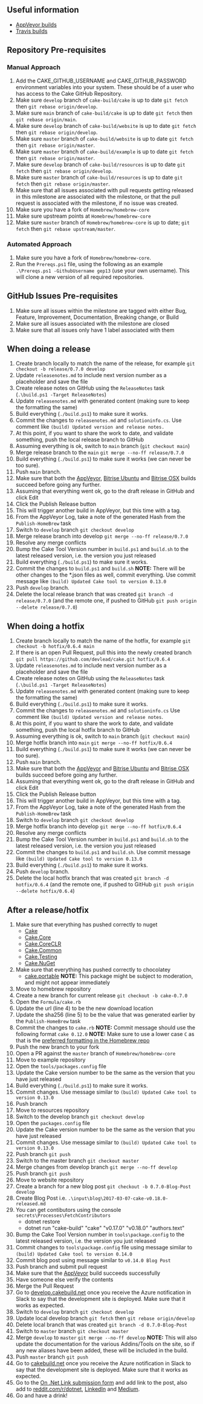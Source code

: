 ## Useful information

* [AppVeyor builds](https://ci.appveyor.com/project/cakebuild/cake)
* [Travis builds](https://travis-ci.org/cake-build/cake)

## Repository Pre-requisites

### Manual Approach

1. Add the CAKE_GITHUB_USERNAME and CAKE_GITHUB_PASSWORD environment variables into your system. These should be of a user who has access to the Cake GitHub Repository.
1. Make sure `develop` branch of `cake-build/cake` is up to date `git fetch` then `git rebase origin/develop`.
1. Make sure `main` branch of `cake-build/cake` is up to date `git fetch` then `git rebase origin/main`.
1. Make sure `develop` branch of `cake-build/website` is up to date `git fetch` then `git rebase origin/develop`.
1. Make sure `master` branch of `cake-build/website` is up to date `git fetch` then `git rebase origin/master`.
1. Make sure `master` branch of `cake-build/example` is up to date `git fetch` then `git rebase origin/master`.
1. Make sure `develop` branch of `cake-build/resources` is up to date `git fetch` then `git rebase origin/develop`.
1. Make sure `master` branch of `cake-build/resources` is up to date `git fetch` then `git rebase origin/master`.
1. Make sure that all issues associated with pull requests getting released in this milestone are associated with the milestone, or that the pull request is associated with the milestone, if no issue was created.
1. Make sure you have a fork of `Homebrew/homebrew-core`
1. Make sure upstream points at `Homebrew/homebrew-core`
1. Make sure `master` branch of `Homebrew/homebrew-core` is up to date; `git fetch` then `git rebase upstream/master`.

### Automated Approach
1. Make sure you have a fork of `Homebrew/homebrew-core`.
1. Run the `Prereqs.ps1` file, using the following as an example `.\Prereqs.ps1 -GithubUsername gep13` (use your own username). This will clone a new version of all required repositories.

## GitHub Issues Pre-requisites

1. Make sure all issues within the milestone are tagged with either Bug, Feature, Improvement, Documentation, Breaking change, or Build
1. Make sure all issues associated with the milestone are closed
1. Make sure that all issues only have 1 label associated with them

## When doing a release

1. Create branch locally to match the name of the release, for example `git checkout -b release/0.7.0 develop`
1. Update `releasenotes.md` to include next version number as a placeholder and save the file
1. Create release notes on GitHub using the `ReleaseNotes` task (`.\build.ps1 -Target ReleaseNotes`)
1. Update `releasenotes.md` with generated content (making sure to keep the formatting the same)
1. Build everything (`./build.ps1`) to make sure it works.
1. Commit the changes to `releasenotes.md` and `solutioninfo.cs`. Use comment like `(build) Updated version and release notes.`
1. At this point, if you want to share the work to date, and validate something, push the local release branch to GitHub
1. Assuming everything is ok, switch to `main` branch (`git checkout main`)
1. Merge release branch to the `main` `git merge --no-ff release/0.7.0`
1. Build everything (`./build.ps1`) to make sure it works (we can never be too sure).
1. Push `main` branch.
1. Make sure that both the [AppVeyor](https://ci.appveyor.com/project/cakebuild/cake), [Bitrise Ubuntu](https://www.bitrise.io/app/b811c91a26b1ea80#/builds) and [Bitrise OSX](https://www.bitrise.io/app/7a9d707b00881436#/builds) builds succeed before going any further.
1. Assuming that everything went ok, go to the draft release in GitHub and click Edit
1. Click the Publish Release button
1. This will trigger another build in AppVeyor, but this time with a tag.
1. From the AppVeyor Log, take a note of the generated Hash from the `Publish-HomeBrew` task
1. Switch to `develop` branch `git checkout develop`
1. Merge release branch into develop `git merge --no-ff release/0.7.0`
1. Resolve any merge conflicts
1. Bump the Cake Tool Version number in `build.ps1` and `build.sh` to the latest released version, i.e. the version you just released
1. Build everything (`./build.ps1`) to make sure it works.
1. Commit the changes to `build.ps1` and `build.sh`  **NOTE:** There will be other changes to the *.json files as well, commit everything. Use commit message like `(build) Updated Cake tool to version 0.13.0`
1. Push `develop` branch.
1. Delete the local release branch that was created `git branch -d release/0.7.0` (and the remote one, if pushed to GitHub `git push origin --delete release/0.7.0`)

## When doing a hotfix

1. Create branch locally to match the name of the hotfix, for example `git checkout -b hotfix/0.6.4 main`
1. If there is an open Pull Request, pull this into the newly created branch `git pull https://github.com/devlead/cake.git hotfix/0.6.4`
1. Update `releasenotes.md` to include next version number as a placeholder and save the file
1. Create release notes on GitHub using the `ReleaseNotes` task (`.\build.ps1 -Target ReleaseNotes`)
1. Update `releasenotes.md` with generated content (making sure to keep the formatting the same)
1. Build everything (`./build.ps1`) to make sure it works.
1. Commit the changes to `releasenotes.md` and `solutioninfo.cs` Use comment like `(build) Updated version and release notes`.
1. At this point, if you want to share the work to date, and validate something, push the local hotfix branch to GitHub
1. Assuming everything is ok, switch to `main` branch (`git checkout main`)
1. Merge hotfix branch into `main` `git merge --no-ff hotfix/0.6.4`
1. Build everything (`./build.ps1`) to make sure it works (we can never be too sure).
1. Push `main` branch.
1. Make sure that both the [AppVeyor](https://ci.appveyor.com/project/cakebuild/cake) and [Bitrise Ubuntu](https://www.bitrise.io/app/b811c91a26b1ea80#/builds) and [Bitrise OSX](https://www.bitrise.io/app/7a9d707b00881436#/builds) builds succeed before going any further.
1. Assuming that everything went ok, go to the draft release in GitHub and click Edit
1. Click the Publish Release button
1. This will trigger another build in AppVeyor, but this time with a tag.
1. From the AppVeyor Log, take a note of the generated Hash from the `Publish-HomeBrew` task
1. Switch to `develop` branch `git checkout develop`
1. Merge hotfix branch into develop `git merge --no-ff hotfix/0.6.4`
1. Resolve any merge conflicts
1. Bump the Cake Tool Version number in `build.ps1` and `build.sh` to the latest released version, i.e. the version you just released
1. Commit the changes to `build.ps1` and `build.sh`. Use commit message like `(build) Updated Cake tool to version 0.13.0`
1. Build everything (`./build.ps1`) to make sure it works.
1. Push `develop` branch.
1. Delete the local hotfix branch that was created `git branch -d hotfix/0.6.4` (and the remote one, if pushed to GitHub `git push origin --delete hotfix/0.6.4`)

## After a release/hotfix

1. Make sure that everything has pushed correctly to nuget
    * [Cake](https://www.nuget.org/packages/Cake/)
    * [Cake.Core](https://www.nuget.org/packages/Cake.Core/)
    * [Cake.CoreCLR](https://www.nuget.org/packages/Cake.CoreCLR/)
    * [Cake.Common](https://www.nuget.org/packages/Cake.Common/)
    * [Cake.Testing](https://www.nuget.org/packages/Cake.Testing/)
    * [Cake.NuGet](https://www.nuget.org/packages/Cake.NuGet/)
1. Make sure that everything has pushed correctly to chocolatey
    * [cake.portable](https://chocolatey.org/packages/cake.portable) **NOTE:** This package might be subject to moderation, and might not appear immediately
1. Move to homebrew repository
1. Create a new branch for current release `git checkout -b cake-0.7.0`
1. Open the `Formula/cake.rb`
1. Update the url (line 4) to be the new download location
1. Update the sha256 (line 5) to be the value that was generated earlier by the `Publish-HomeBrew` task
1. Commit the changes to `cake.rb`  **NOTE:** Commit message should use the following format `cake 0.12.0`  **NOTE:** Make sure to use a lower case `C` as that is the [preferred formatting in the Homebrew repo](https://github.com/Homebrew/homebrew-core/pull/4857#issuecomment-247475453)
1. Push the new branch to your fork
1. Open a PR against the `master` branch of `Homebrew/homebrew-core`
1. Move to example repository
1. Open the `tools/packages.config` file
1. Update the Cake version number to be the same as the version that you have just released
1. Build everything (`./build.ps1`) to make sure it works.
1. Commit changes. Use message similar to `(build) Updated Cake tool to version 0.13.0`
1. Push branch
1. Move to resources repository
1. Switch to the develop branch `git checkout develop`
1. Open the `packages.config` file
1. Update the Cake version number to be the same as the version that you have just released
1. Commit changes. Use message similar to `(build) Updated Cake tool to version 0.13.0`
1. Push branch `git push`
1. Switch to the master branch `git checkout master`
1. Merge changes from develop branch `git merge --no-ff develop`
1. Push branch `git push`
1. Move to website repository
1. Create a branch for a new blog post `git checkout -b 0.7.0-Blog-Post develop`
1. Create Blog Post i.e. `.\input\blog\2017-03-07-cake-v0.18.0-released.md`
1. You can get contibutors using the console `secrets\Processes\FetchContributors`
    * dotnet restore
    * dotnet run "cake-build" "cake" "v0.17.0" "v0.18.0" "authors.text"
1. Bump the Cake Tool Version number in `tools\package.config` to the latest released version, i.e. the version you just released
1. Commit changes to `tools\package.config` file using message similar to `(build) Updated Cake tool to version 0.14.0`
1. Commit blog post using message similar to `v0.14.0 Blog Post`
1. Push branch and submit pull request
1. Make sure that the [AppVeyor](https://ci.appveyor.com/project/cakebuild/website) build succeeds successfully
1. Have someone else verify the contents
1. Merge the Pull Request
1. Go to [develop.cakebuild.net](https://develop.cakebuild.net) once you receive the Azure notification in Slack to say that the development site is deployed.  Make sure that it works as expected.
1. Switch to `develop` branch `git checkout develop`
1. Update local develop branch `git fetch` then `git rebase origin/develop`
1. Delete local branch that was created `git branch -d 0.7.0-Blog-Post`
1. Switch to `master` branch `git checkout master`
1. Merge `develop` to `master`  `git merge --no-ff develop` **NOTE:** This will also update the documentation for the various Addins/Tools on the site, so if any new aliases have been added, these will be included in the build.
1. Push `master` branch `git push`
1. Go to [cakebuild.net](https://cakebuild.net/) once you receive the Azure notification in Slack to say that the development site is deployed.  Make sure that it works as expected.
1. Go to the [On .Net Link submission form](https://weekindotnet.azurewebsites.net/) and add link to the post, also add to [reddit.com/r/dotnet](https://reddit.com/r/dotnet), [LinkedIn](https://www.linkedin.com/company-beta/17902391/) and [Medium](https://medium.com/@cakebuildnet).
1. Go and have a drink!
